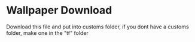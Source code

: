 # Wallpaper Download
 Download this file and put into customs folder, if you dont have a customs folder, make one in the "tf" folder
